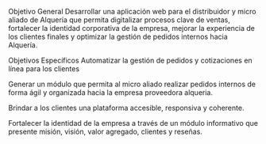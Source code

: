 Objetivo General
Desarrollar una aplicación web para el distribuidor y micro aliado de Alquería que permita digitalizar procesos clave de ventas, fortalecer la identidad corporativa de la empresa, mejorar la experiencia de los clientes finales y optimizar la gestión de pedidos internos hacia Alquería.

Objetivos Específicos
Automatizar la gestión de pedidos y cotizaciones en línea para los clientes

Generar un módulo que permita al micro aliado  realizar pedidos internos de forma ágil y organizada hacia la empresa proveedora alqueria.

Brindar a los clientes una plataforma accesible, responsiva y coherente.

Fortalecer la identidad de la empresa a través de un módulo informativo que presente misión, visión, valor agregado, clientes y reseñas.
